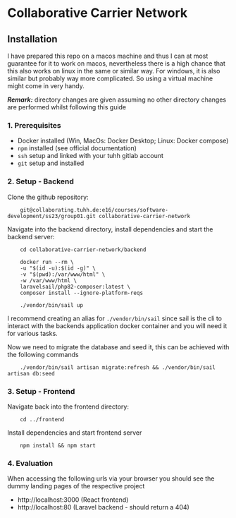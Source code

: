 # Collaborative Carrier Network

## Installation
I have prepared this repo on a macos machine and thus I can at most guarantee for it to work on macos, 
nevertheless there is a high chance that this also works on linux in the same or similar way. 
For windows, it is also similar but probably way more complicated. So using a virtual machine might
come in very handy.

***Remark:*** directory changes are given assuming no other directory changes are performed whilst following this guide

### 1. Prerequisites
- Docker installed (Win, MacOs: Docker Desktop; Linux: Docker compose)
- ``npm`` installed (see official documentation)
- ``ssh`` setup and linked with your tuhh gitlab account 
- ``git`` setup and installed

### 2. Setup - Backend
Clone the github repository:
```
    git@collaborating.tuhh.de:e16/courses/software-development/ss23/group01.git collaborative-carrier-network
```

Navigate into the backend directory, install dependencies and start the backend server:

```
    cd collaborative-carrier-network/backend
```

```
    docker run --rm \
    -u "$(id -u):$(id -g)" \
    -v "$(pwd):/var/www/html" \
    -w /var/www/html \
    laravelsail/php82-composer:latest \
    composer install --ignore-platform-reqs
```

```
    ./vendor/bin/sail up
```
I recommend creating an alias for ``./vendor/bin/sail`` since sail is the cli
to interact with the backends application docker container and you will need it 
for various tasks. 

Now we need to migrate the database and seed it, this can be achieved with the following commands

```
    ./vendor/bin/sail artisan migrate:refresh && ./vendor/bin/sail artisan db:seed
```

### 3. Setup - Frontend
Navigate back into the frontend directory: 
```
    cd ../frontend
```

Install dependencies and start frontend server
```
    npm install && npm start
```

### 4. Evaluation 
When accessing the following urls via your browser you should see 
the dummy landing pages of the respective project

- http://localhost:3000 (React frontend)
- http://localhost:80 (Laravel backend - should return a 404)
